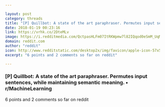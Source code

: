 ```yaml
---

layout: post
category: threads
title: "[P] Quillbot: A state of the art paraphraser. Permutes input sentences, while maintaining semantic meaning."
date: 2018-01-19 00:23:16
link: https://vrhk.co/2DteMLv
image: https://i.redditmedia.com/QctpasHLFm07ItRKWpmw7l82IQqod0eSmM_UqMf68JE.jpg?w=320&s=0e2f787a3b42db80bf9856ee8f271cf8
domain: reddit.com
author: "reddit"
icon: http://www.redditstatic.com/desktop2x/img/favicon/apple-icon-57x57.png
excerpt: "6 points and 2 comments so far on reddit"

---
```


### [P] Quillbot: A state of the art paraphraser. Permutes input sentences, while maintaining semantic meaning. • r/MachineLearning

6 points and 2 comments so far on reddit